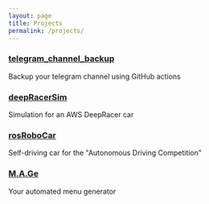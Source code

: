 ```yaml
---
layout: page
title: Projects
permalink: /projects/
---
```


### [telegram_channel_backup](https://github.com/CatUnderTheLeaf/telegram_channel_backup)
Backup your telegram channel using GitHub actions

### [deepRacerSim](https://github.com/CatUnderTheLeaf/deepRacerSim)
Simulation for an AWS DeepRacer car

### [rosRoboCar](https://github.com/CatUnderTheLeaf/rosRoboCar)
Self-driving car for the "Autonomous Driving Competition"

### [M.A.Ge](https://github.com/CatUnderTheLeaf/menuGenerator)
Your automated menu generator